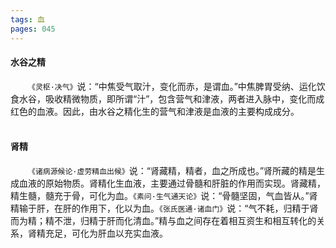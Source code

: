 ```yaml
---
tags: 血
pages: 045
---
```

#### 水谷之精
&emsp;&emsp;`《灵枢·决气》`说：“中焦受气取汁，变化而赤，是谓血。”中焦脾胃受纳、运化饮食水谷，吸收精微物质，即所谓“汁”，包含营气和津液，两者进入脉中，变化而成红色的血液。因此，由水谷之精化生的营气和津液是血液的主要构成成分。<br></br>

#### 肾精
&emsp;&emsp;`《诸病源候论·虚劳精血出候》`说：“肾藏精，精者，血之所成也。”肾所藏的精是生成血液的原始物质。肾精化生血液，主要通过骨髓和肝脏的作用而实现。肾藏精，精生髓，髓充于骨，可化为血。`《素问·生气通天论》`说：“骨髓坚固，气血皆从。”肾精输于肝，在肝的作用下，化以为血。`《张氏医通·诸血门》`说：“气不耗，归精于肾而为精；精不泄，归精于肝而化清血。”精与血之间存在着相互资生和相互转化的关系，肾精充足，可化为肝血以充实血液。